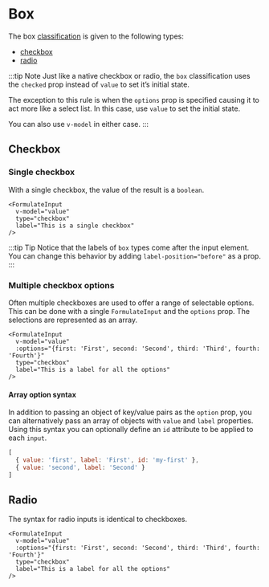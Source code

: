 # Box

The box [classification](/inputs/) is given to the following types:

- [checkbox](#checkbox)
- [radio](#radio)

:::tip Note
Just like a native checkbox or radio, the `box` classification uses the `checked`
prop instead of `value` to set it’s initial state.

The exception to this rule is when the `options` prop is specified causing it to
act more like a select list. In this case, use `value` to set the initial state.

You can also use `v-model` in either case.
:::

## Checkbox

### Single checkbox

With a single checkbox, the value of the result is a `boolean`.

```vue
<FormulateInput
  v-model="value"
  type="checkbox"
  label="This is a single checkbox"
/>
```

<demo-input-checkbox />

:::tip Tip
Notice that the labels of `box` types come after the input element. You can
change this behavior by adding `label-position="before"` as a prop.
:::

### Multiple checkbox options

Often multiple checkboxes are used to offer a range of selectable options. This
can be done with a single `FormulateInput` and the `options` prop. The
selections are represented as an array.

```vue
<FormulateInput
  v-model="value"
  :options="{first: 'First', second: 'Second', third: 'Third', fourth: 'Fourth'}"
  type="checkbox"
  label="This is a label for all the options"
/>
```

<demo-input-checkbox-multi />

#### Array option syntax

In addition to passing an object of key/value pairs as the `option` prop, you
can alternatively pass an array of objects with `value` and `label` properties.
Using this syntax you can optionally define an `id` attribute to be applied to
each `input`.

```js
[
  { value: 'first', label: 'First', id: 'my-first' },
  { value: 'second', label: 'Second' }
]
```

## Radio

The syntax for radio inputs is identical to checkboxes.

```vue
<FormulateInput
  v-model="value"
  :options="{first: 'First', second: 'Second', third: 'Third', fourth: 'Fourth'}"
  type="checkbox"
  label="This is a label for all the options"
/>
```

<demo-input-radio />
